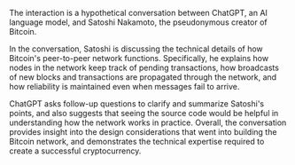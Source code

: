 The interaction is a hypothetical conversation between ChatGPT, an AI language model, and Satoshi Nakamoto, the pseudonymous creator of Bitcoin.

In the conversation, Satoshi is discussing the technical details of how Bitcoin's peer-to-peer network functions. Specifically, he explains how nodes in the network keep track of pending transactions, how broadcasts of new blocks and transactions are propagated through the network, and how reliability is maintained even when messages fail to arrive.

ChatGPT asks follow-up questions to clarify and summarize Satoshi's points, and also suggests that seeing the source code would be helpful in understanding how the network works in practice. Overall, the conversation provides insight into the design considerations that went into building the Bitcoin network, and demonstrates the technical expertise required to create a successful cryptocurrency.